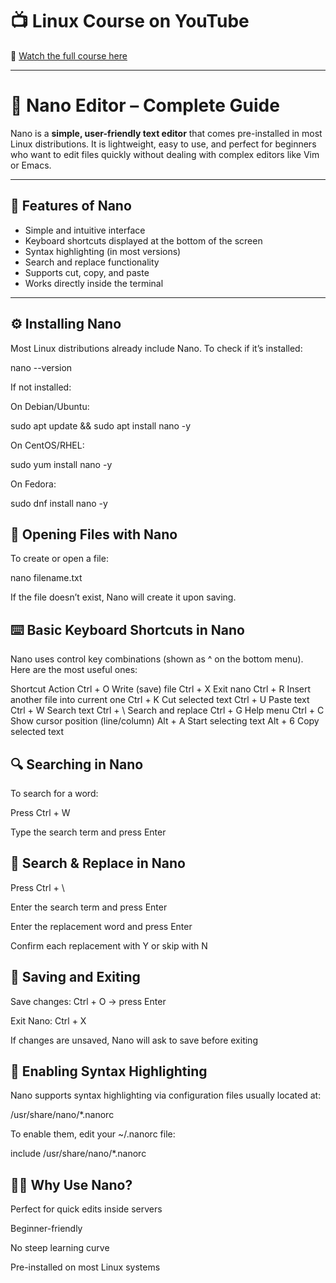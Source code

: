 # 📺 Linux Course on YouTube  
🎥 [Watch the full course here](https://youtu.be/tdxQ0O1qu9U?list=PLJB9b1bbB85HR7xXgpuWTibPWTprBEVi0)

---

# 📝 Nano Editor – Complete Guide

Nano is a **simple, user-friendly text editor** that comes pre-installed in most Linux distributions. It is lightweight, easy to use, and perfect for beginners who want to edit files quickly without dealing with complex editors like Vim or Emacs.

---

## 📌 Features of Nano
- Simple and intuitive interface  
- Keyboard shortcuts displayed at the bottom of the screen  
- Syntax highlighting (in most versions)  
- Search and replace functionality  
- Supports cut, copy, and paste  
- Works directly inside the terminal  

---

## ⚙️ Installing Nano
Most Linux distributions already include Nano. To check if it’s installed:

nano --version

If not installed:

On Debian/Ubuntu:

sudo apt update && sudo apt install nano -y


On CentOS/RHEL:

sudo yum install nano -y


On Fedora:

sudo dnf install nano -y

## 🚀 Opening Files with Nano

To create or open a file:

nano filename.txt


If the file doesn’t exist, Nano will create it upon saving.

## ⌨️ Basic Keyboard Shortcuts in Nano

Nano uses control key combinations (shown as ^ on the bottom menu).
Here are the most useful ones:

Shortcut	Action
Ctrl + O	Write (save) file
Ctrl + X	Exit nano
Ctrl + R	Insert another file into current one
Ctrl + K	Cut selected text
Ctrl + U	Paste text
Ctrl + W	Search text
Ctrl + \	Search and replace
Ctrl + G	Help menu
Ctrl + C	Show cursor position (line/column)
Alt + A	Start selecting text
Alt + 6	Copy selected text

## 🔍 Searching in Nano

To search for a word:

Press Ctrl + W

Type the search term and press Enter

## 🔄 Search & Replace in Nano

Press Ctrl + \

Enter the search term and press Enter

Enter the replacement word and press Enter

Confirm each replacement with Y or skip with N

## 💾 Saving and Exiting

Save changes: Ctrl + O → press Enter

Exit Nano: Ctrl + X

If changes are unsaved, Nano will ask to save before exiting

## 🎨 Enabling Syntax Highlighting

Nano supports syntax highlighting via configuration files usually located at:

/usr/share/nano/*.nanorc


To enable them, edit your ~/.nanorc file:

include /usr/share/nano/*.nanorc

## 🧑‍💻 Why Use Nano?

Perfect for quick edits inside servers

Beginner-friendly

No steep learning curve

Pre-installed on most Linux systems
